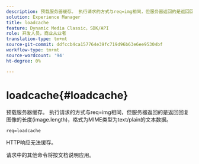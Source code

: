 ```yaml
---
description: 预载服务器缓存。 执行请求的方式与req=img相同，但服务器返回的是返回回复图像的长度(image.length)，格式为MIME类型为text/plain的文本数据。
solution: Experience Manager
title: loadcache
feature: Dynamic Media Classic，SDK/API
role: 开发人员，商业从业者
translation-type: tm+mt
source-git-commit: ddfccb4ca157764e39fc719d96b63e6ee95304bf
workflow-type: tm+mt
source-wordcount: '94'
ht-degree: 0%

---
```



# loadcache{#loadcache}

预载服务器缓存。 执行请求的方式与req=img相同，但服务器返回的是返回回复图像的长度(image.length)，格式为MIME类型为text/plain的文本数据。

`req=loadcache`

HTTP响应无法缓存。

请求中的其他命令将按文档说明应用。
